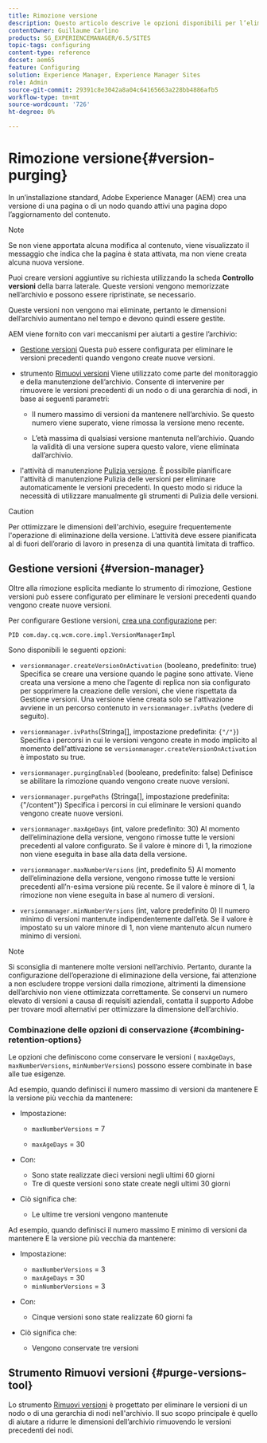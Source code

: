 ```yaml
---
title: Rimozione versione
description: Questo articolo descrive le opzioni disponibili per l’eliminazione della versione.
contentOwner: Guillaume Carlino
products: SG_EXPERIENCEMANAGER/6.5/SITES
topic-tags: configuring
content-type: reference
docset: aem65
feature: Configuring
solution: Experience Manager, Experience Manager Sites
role: Admin
source-git-commit: 29391c8e3042a8a04c64165663a228bb4886afb5
workflow-type: tm+mt
source-wordcount: '726'
ht-degree: 0%

---
```


# Rimozione versione{#version-purging}

In un’installazione standard, Adobe Experience Manager (AEM) crea una versione di una pagina o di un nodo quando attivi una pagina dopo l’aggiornamento del contenuto.

>[!NOTE]
>
>Se non viene apportata alcuna modifica al contenuto, viene visualizzato il messaggio che indica che la pagina è stata attivata, ma non viene creata alcuna nuova versione.

Puoi creare versioni aggiuntive su richiesta utilizzando la scheda **Controllo versioni** della barra laterale. Queste versioni vengono memorizzate nell’archivio e possono essere ripristinate, se necessario.

Queste versioni non vengono mai eliminate, pertanto le dimensioni dell’archivio aumentano nel tempo e devono quindi essere gestite.

AEM viene fornito con vari meccanismi per aiutarti a gestire l’archivio:

* [Gestione versioni](#version-manager)
Questa può essere configurata per eliminare le versioni precedenti quando vengono create nuove versioni.

* strumento [Rimuovi versioni](/help/sites-deploying/monitoring-and-maintaining.md#purgeversionstool)
Viene utilizzato come parte del monitoraggio e della manutenzione dell’archivio.
Consente di intervenire per rimuovere le versioni precedenti di un nodo o di una gerarchia di nodi, in base ai seguenti parametri:

   * Il numero massimo di versioni da mantenere nell’archivio.
Se questo numero viene superato, viene rimossa la versione meno recente.

   * L’età massima di qualsiasi versione mantenuta nell’archivio.
Quando la validità di una versione supera questo valore, viene eliminata dall’archivio.

* l&#39;attività di manutenzione [Pulizia versione](/help/sites-administering/operations-dashboard.md#automated-maintenance-tasks). È possibile pianificare l&#39;attività di manutenzione Pulizia delle versioni per eliminare automaticamente le versioni precedenti. In questo modo si riduce la necessità di utilizzare manualmente gli strumenti di Pulizia delle versioni.

>[!CAUTION]
>
>Per ottimizzare le dimensioni dell&#39;archivio, eseguire frequentemente l&#39;operazione di eliminazione della versione. L’attività deve essere pianificata al di fuori dell’orario di lavoro in presenza di una quantità limitata di traffico.

## Gestione versioni {#version-manager}

Oltre alla rimozione esplicita mediante lo strumento di rimozione, Gestione versioni può essere configurato per eliminare le versioni precedenti quando vengono create nuove versioni.

Per configurare Gestione versioni, [crea una configurazione](/help/sites-deploying/configuring-osgi.md) per:

`PID com.day.cq.wcm.core.impl.VersionManagerImpl`

Sono disponibili le seguenti opzioni:

* `versionmanager.createVersionOnActivation` (booleano, predefinito: true)
Specifica se creare una versione quando le pagine sono attivate.
Viene creata una versione a meno che l’agente di replica non sia configurato per sopprimere la creazione delle versioni, che viene rispettata da Gestione versioni.
Una versione viene creata solo se l&#39;attivazione avviene in un percorso contenuto in `versionmanager.ivPaths` (vedere di seguito).

* `versionmanager.ivPaths`(Stringa[], impostazione predefinita: `{"/"}`)
Specifica i percorsi in cui le versioni vengono create in modo implicito al momento dell&#39;attivazione se `versionmanager.createVersionOnActivation` è impostato su true.

* `versionmanager.purgingEnabled` (booleano, predefinito: false)
Definisce se abilitare la rimozione quando vengono create nuove versioni.

* `versionmanager.purgePaths` (Stringa[], impostazione predefinita: {&quot;/content&quot;})
Specifica i percorsi in cui eliminare le versioni quando vengono create nuove versioni.

* `versionmanager.maxAgeDays` (int, valore predefinito: 30)
Al momento dell’eliminazione della versione, vengono rimosse tutte le versioni precedenti al valore configurato. Se il valore è minore di 1, la rimozione non viene eseguita in base alla data della versione.

* `versionmanager.maxNumberVersions` (int, predefinito 5)
Al momento dell’eliminazione della versione, vengono rimosse tutte le versioni precedenti all’n-esima versione più recente. Se il valore è minore di 1, la rimozione non viene eseguita in base al numero di versioni.

* `versionmanager.minNumberVersions` (int, valore predefinito 0)
Il numero minimo di versioni mantenute indipendentemente dall’età. Se il valore è impostato su un valore minore di 1, non viene mantenuto alcun numero minimo di versioni.

>[!NOTE]
>
>Si sconsiglia di mantenere molte versioni nell’archivio. Pertanto, durante la configurazione dell’operazione di eliminazione della versione, fai attenzione a non escludere troppe versioni dalla rimozione, altrimenti la dimensione dell’archivio non viene ottimizzata correttamente. Se conservi un numero elevato di versioni a causa di requisiti aziendali, contatta il supporto Adobe per trovare modi alternativi per ottimizzare la dimensione dell’archivio.

### Combinazione delle opzioni di conservazione {#combining-retention-options}

Le opzioni che definiscono come conservare le versioni ( `maxAgeDays`, `maxNumberVersions`, `minNumberVersions`) possono essere combinate in base alle tue esigenze.

Ad esempio, quando definisci il numero massimo di versioni da mantenere E la versione più vecchia da mantenere:

* Impostazione:

   * `maxNumberVersions` = 7

   * `maxAgeDays` = 30

* Con:

   * Sono state realizzate dieci versioni negli ultimi 60 giorni
   * Tre di queste versioni sono state create negli ultimi 30 giorni

* Ciò significa che:

   * Le ultime tre versioni vengono mantenute

Ad esempio, quando definisci il numero massimo E minimo di versioni da mantenere E la versione più vecchia da mantenere:

* Impostazione:

   * `maxNumberVersions` = 3
   * `maxAgeDays` = 30
   * `minNumberVersions` = 3

* Con:

   * Cinque versioni sono state realizzate 60 giorni fa

* Ciò significa che:

   * Vengono conservate tre versioni

## Strumento Rimuovi versioni {#purge-versions-tool}

Lo strumento [Rimuovi versioni](/help/sites-deploying/monitoring-and-maintaining.md#purgeversionstool) è progettato per eliminare le versioni di un nodo o di una gerarchia di nodi nell&#39;archivio. Il suo scopo principale è quello di aiutare a ridurre le dimensioni dell’archivio rimuovendo le versioni precedenti dei nodi.
